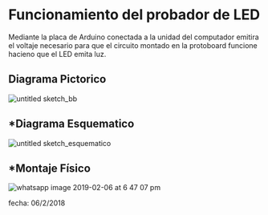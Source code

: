 Funcionamiento del probador de LED
======

Mediante la placa de Arduino conectada a la unidad del computador emitira el voltaje necesario para que el circuito montado en la protoboard funcione hacieno que el LED emita luz.


Diagrama Pictorico
------
![untitled sketch_bb](https://user-images.githubusercontent.com/47116861/52540983-e5ac6600-2d5d-11e9-8bab-3782aac6b64f.png)



*Diagrama Esquematico
------

![untitled sketch_esquematico](https://user-images.githubusercontent.com/47116861/52540973-c1e92000-2d5d-11e9-894c-79d7915ca5ac.png)

*Montaje Físico
------
![whatsapp image 2019-02-06 at 6 47 07 pm](https://user-images.githubusercontent.com/47116861/52678571-217f3100-2f00-11e9-895b-5b4940a0d8b4.jpeg)

fecha: 06/2/2018








